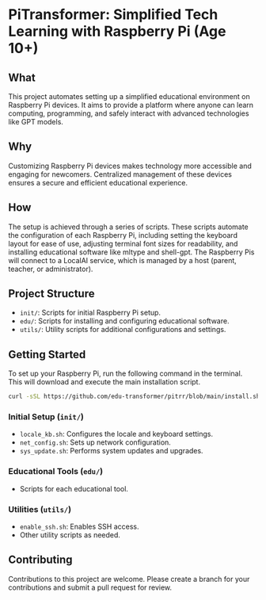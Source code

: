 # PiTransformer: Simplified Tech Learning with Raspberry Pi (Age 10+)

## What
This project automates setting up a simplified educational environment on Raspberry Pi devices. It aims to provide a platform where anyone can learn computing, programming, and safely interact with advanced technologies like GPT models.

## Why
Customizing Raspberry Pi devices makes technology more accessible and engaging for newcomers. Centralized management of these devices ensures a secure and efficient educational experience.

## How
The setup is achieved through a series of scripts. These scripts automate the configuration of each Raspberry Pi, including setting the keyboard layout for ease of use, adjusting terminal font sizes for readability, and installing educational software like mltype and shell-gpt. The Raspberry Pis will connect to a LocalAI service, which is managed by a host (parent, teacher, or administrator).

## Project Structure
- `init/`: Scripts for initial Raspberry Pi setup.
- `edu/`: Scripts for installing and configuring educational software.
- `utils/`: Utility scripts for additional configurations and settings.

## Getting Started
To set up your Raspberry Pi, run the following command in the terminal. This will download and execute the main installation script.

```bash
curl -sSL https://github.com/edu-transformer/pitrr/blob/main/install.sh | bash
```

### Initial Setup (`init/`)
- `locale_kb.sh`: Configures the locale and keyboard settings.
- `net_config.sh`: Sets up network configuration.
- `sys_update.sh`: Performs system updates and upgrades.

### Educational Tools (`edu/`)
- Scripts for each educational tool.

### Utilities (`utils/`)
- `enable_ssh.sh`: Enables SSH access.
- Other utility scripts as needed.

## Contributing
Contributions to this project are welcome. Please create a branch for your contributions and submit a pull request for review.

